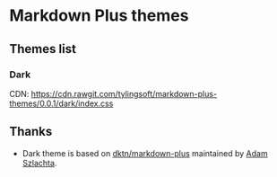 # Markdown Plus themes


## Themes list

### Dark

CDN: https://cdn.rawgit.com/tylingsoft/markdown-plus-themes/0.0.1/dark/index.css


## Thanks

- Dark theme is based on [dktn/markdown-plus](https://github.com/dktn/markdown-plus) maintained by [Adam Szlachta](https://github.com/dktn).

